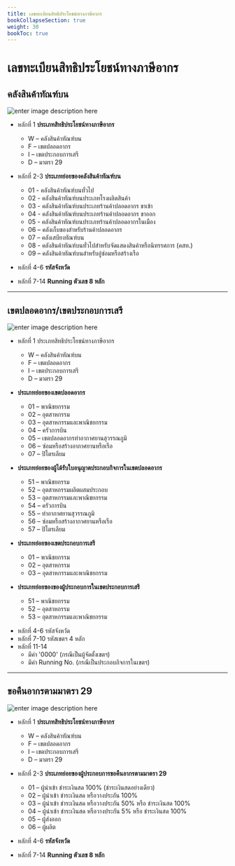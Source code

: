 ```yaml
---
title: เลขทะเบียนสิทธิประโยชน์ทางภาษีอากร
bookCollapseSection: true
weight: 30
bookToc: true
---
```


เลขทะเบียนสิทธิประโยชน์ทางภาษีอากร
==

## คลังสินค้าทัณฑ์บน

![enter image description here](https://github.com/yosarawut/KnowledgeCenter/raw/master/img/e-tax-incentive/tax-incentive-no-1.jpg)

- หลักที่ 1 **ประเภทสิทธิประโยชน์ทางภาษีอากร**
	* W – คลังสินค้าทัณฑ์บน
	* F – เขตปลอดอากร
	* I – เขตประกอบการเสรี
	* D – มาตรา  29

- หลักที่ 2-3 **ประเภทย่อยของคลังสินค้าทัณฑ์บน**
	- 01 - คลังสินค้าทัณฑ์บนทั่วไป 
	- 02  - คลังสินค้าทัณฑ์บนประเภทโรงผลิตสินค้า
	- 03  - คลังสินค้าทัณฑ์บนประเภทร้านค้าปลอดอากร ขาเข้า
	- 04  - คลังสินค้าทัณฑ์บนประเภทร้านค้าปลอดอากร ขาออก
	- 05  - คลังสินค้าทัณฑ์บนประเภทร้านค้าปลอดอากรในเมือง
	- 06  – คลังเก็บของสำหรับร้านค้าปลอดอากร
	- 07  – คลังเสบียงทัณฑ์บน
	- 08  - คลังสินค้าทัณฑ์บนทั่วไปสำหรับจัดแสดงสินค้าหรือนิทรรศการ  (คสท.)
	- 09  – คลังสินค้าทัณฑ์บนสำหรับอู่ซ่อมหรือสร้างเรือ

- หลักที่ 4-6 **รหัสจังหวัด**
- หลักที่ 7-14  **Running ตัวเลข 8 หลัก**


---------------------------------------------


## เขตปลอดอากร/เขตประกอบการเสรี

![enter image description here](https://github.com/yosarawut/KnowledgeCenter/raw/master/img/e-tax-incentive/tax-incentive-no-2.jpg)

- หลักที่ 1 ประเภทสิทธิประโยชน์ทางภาษีอากร
	* W – คลังสินค้าทัณฑ์บน
	* F – เขตปลอดอากร
	* I – เขตประกอบการเสรี
	* D – มาตรา  29

- **ประเภทย่อยของเขตปลอดอากร**
	* 01 – พาณิชยกรรม 
	* 02 – อุตสาหกรรม
	* 03 – อุตสาหกรรมและพาณิชยกรรม
	* 04 – ครัวการบิน
	* 05 – เขตปลอดอากรท่าอากาศยานสุวรรณภูมิ
	* 06 – ซ่อมหรือสร้างอากาศยานหรือเรือ
	* 07 – ปิโตรเลียม

* **ประเภทย่อยของผู้ได้รับใบอนุญาตประกอบกิจการในเขตปลอดอากร**  

	* 51 – พาณิชยกรรม
	* 52 – อุตสาหกรรมผลิตผสมประกอบ
	* 53 – อุตสาหกรรมและพาณิชยกรรม
	* 54 – ครัวการบิน
	* 55 – ท่าอากาศยานสุวรรณภูมิ
	* 56 – ซ่อมหรือสร้างอากาศยานหรือเรือ
	* 57 – ปิโตรเลียม

* **ประเภทย่อยของเขตประกอบการเสรี**
	* 01 – พาณิชยกรรม
	* 02 – อุตสาหกรรม 
	* 03 – อุตสาหกรรมและพาณิชยกรรม

* **ประเภทย่อยของของผู้ประกอบการในเขตประกอบการเสรี**
	* 51 – พาณิชยกรรม
	* 52 – อุตสาหกรรม
	* 53 – อุตสาหกรรมและพาณิชยกรรม




- หลักที่ 4-6 รหัสจังหวัด 
- หลักที่ 7-10  รหัสเขตฯ 4 หลัก
- หลักที่ 11-14 
	- มีค่า '0000' (กรณีเป็นผู้จัดตั้งเขตฯ)
	- มีค่า Running No. (กรณีเป็นประกอบกิจการในเขตฯ)


------------


## ขอคืนอากรตามมาตรา  29

![enter image description here](https://github.com/yosarawut/KnowledgeCenter/raw/master/img/e-tax-incentive/tax-incentive-no-3.jpg)

- หลักที่ 1 **ประเภทสิทธิประโยชน์ทางภาษีอากร**
	* W – คลังสินค้าทัณฑ์บน
	* F – เขตปลอดอากร
	* I – เขตประกอบการเสรี
	* D – มาตรา  29

- หลักที่ 2-3 **ประเภทย่อยของผู้ประกอบการขอคืนอากรตามมาตรา  29**
	* 01 –   ผู้นำเข้า ชำระเงินสด 100% (ชำระเงินสดอย่างเดียว)
	* 02 – ผู้นำเข้า  ชำระเงินสด หรือวางประกัน 100% 
	* 03 –   ผู้นำเข้า  ชำระเงินสด หรือวางประกัน 50% หรือ  ชำระเงินสด  100% 
	* 04 –   ผู้นำเข้า  ชำระเงินสด หรือวางประกัน 5% หรือ  ชำระเงินสด  100% 
	* 05 – ผู้ส่งออก
	* 06 – ผู้ผลิต
	
- หลักที่ 4-6 	**รหัสจังหวัด**
- หลักที่ 7-14  **Running ตัวเลข 8 หลัก**